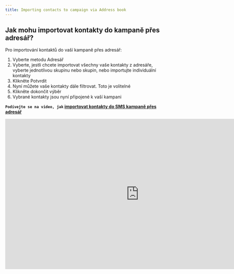 ```yaml
---
title: Importing contacts to campaign via Address book
---
```


## Jak mohu importovat kontakty do kampaně přes adresář?
Pro importování kontaktů do vaší kampaně přes adresář:
1.	Vyberte metodu Adresář
2.	Vyberte, jestli chcete importovat všechny vaše kontakty z adresáře, vyberte jednotlivou skupinu nebo skupin, nebo importujte individuální kontakty
3.	Klikněte Potvrdit
4.	Nyní můžete vaše kontakty dále filtrovat. Toto je volitelné
5.	Klikněte dokončit výběr
6.	Vybrané kontakty jsou nyní připojené k vaší kampani


**`Podívejte se na video, jak` [importovat kontakty do SMS kampaně přes adresář](https://www.youtube.com/watch?v=9yhHs7WUFfA&index=1&t=0s&list=PL3m8jKRwlM0sXKJPOldIENxGAUwBhsmvm)**

<iframe width="854" height="480" src="https://www.youtube.com/embed/9yhHs7WUFfA?list=PL3m8jKRwlM0sXKJPOldIENxGAUwBhsmvm" frameborder="0" allow="autoplay; encrypted-media" allowfullscreen></iframe>
